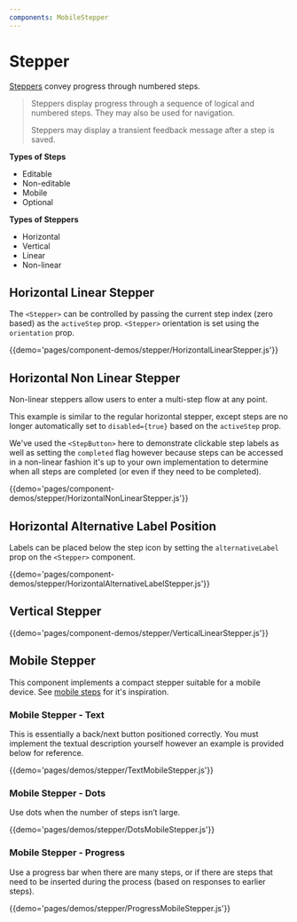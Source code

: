 ```yaml
---
components: MobileStepper
---
```


# Stepper

[Steppers](https://material.io/guidelines/components/steppers.html) convey progress through numbered steps.

> Steppers display progress through a sequence of logical and numbered steps. They may also be used for navigation.
>
> Steppers may display a transient feedback message after a step is saved.


**Types of Steps**

- Editable
- Non-editable
- Mobile
- Optional

**Types of Steppers**

- Horizontal
- Vertical
- Linear
- Non-linear


## Horizontal Linear Stepper

The `<Stepper>` can be controlled by passing the current step index (zero based) as the `activeStep` prop. `<Stepper>` orientation is set using the `orientation` prop.

{{demo='pages/component-demos/stepper/HorizontalLinearStepper.js'}}


## Horizontal Non Linear Stepper

Non-linear steppers allow users to enter a multi-step flow at any point.

This example is similar to the regular horizontal stepper, except steps are no longer automatically set to `disabled={true}` based on the `activeStep` prop. 

We've used the `<StepButton>` here to demonstrate clickable step labels as well as setting the `completed` 
flag however because steps can be accessed in a non-linear fashion it's up to your own implementation to 
determine when all steps are completed (or even if they need to be completed).

{{demo='pages/component-demos/stepper/HorizontalNonLinearStepper.js'}}


## Horizontal Alternative Label Position

Labels can be placed below the step icon by setting the `alternativeLabel` prop on the `<Stepper>` component.

{{demo='pages/component-demos/stepper/HorizontalAlternativeLabelStepper.js'}}


## Vertical Stepper

{{demo='pages/component-demos/stepper/VerticalLinearStepper.js'}}

## Mobile Stepper

This component implements a compact stepper suitable for a mobile device. See [mobile steps](https://material.io/guidelines/components/steppers.html#steppers-types-of-steps) for it's inspiration.

### Mobile Stepper - Text

This is essentially a back/next button positioned correctly.
You must implement the textual description yourself however an example is provided below for reference.

{{demo='pages/demos/stepper/TextMobileStepper.js'}}

### Mobile Stepper - Dots

Use dots when the number of steps isn’t large.

{{demo='pages/demos/stepper/DotsMobileStepper.js'}}

### Mobile Stepper - Progress

Use a progress bar when there are many steps, or if there are steps that need to be inserted during the process (based on responses to earlier steps).

{{demo='pages/demos/stepper/ProgressMobileStepper.js'}}

